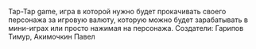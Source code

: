 Tap-Tap game, игра в которой нужно будет прокачивать своего персонажа за игровую валюту, которую можно будет зарабатывать в мини-играх или просто нажимая на персонажа.
Создатели: Гарипов Тимур, Акимочкин Павел
